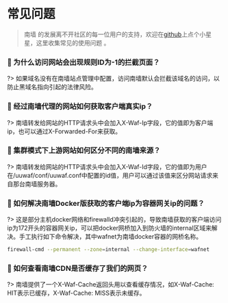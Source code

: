 # 常见问题
> 南墙 的发展离不开社区的每一位用户的支持，欢迎在[github](https://github.com/Safe3/uuWAF)上点个小星星，这里收集常见的使用问题 。



### 🍎 为什么访问网站会出现规则ID为-1的拦截页面？ <!-- {docsify-ignore} -->
?> 如果域名没有在南墙站点管理中配置，访问南墙默认会拦截该域名的访问，以防止黑域名指向引起的法律风险。



### 🍐 经过南墙代理的网站如何获取客户端真实ip？ <!-- {docsify-ignore} -->
?> 南墙转发给网站的HTTP请求头中会加入X-Waf-Ip字段，它的值即为客户端ip，也可以通过X-Forwarded-For来获取。



### 🍑 集群模式下上游网站如何区分不同的南墙来源？ <!-- {docsify-ignore} -->

?> 南墙转发给网站的HTTP请求头中会加入X-Waf-Id字段，它的值即为用户在/uuwaf/conf/uuwaf.conf中配置的id值，用户可以通过该值来区分网站请求来自那台南墙服务器。



### 🍋 如何解决南墙Docker版获取的客户端ip为容器网关ip的问题？ <!-- {docsify-ignore} -->

?> 这是部分主机docker网络和firewalld冲突引起的，导致南墙获取的客户端访问ip为172开头的容器网关ip，可以把docker网桥加入到防火墙的internal区域来解决。手工执行如下命令解决，其中wafnet为南墙docker容器的网桥名称。

```bash
firewall-cmd --permanent --zone=internal --change-interface=wafnet
```





### 🍊 如何查看南墙CDN是否缓存了我们的网页？ <!-- {docsify-ignore} -->

?> 南墙提供了一个X-Waf-Cache返回头用以查看缓存情况，如X-Waf-Cache: HIT表示已缓存，X-Waf-Cache: MISS表示未缓存。
